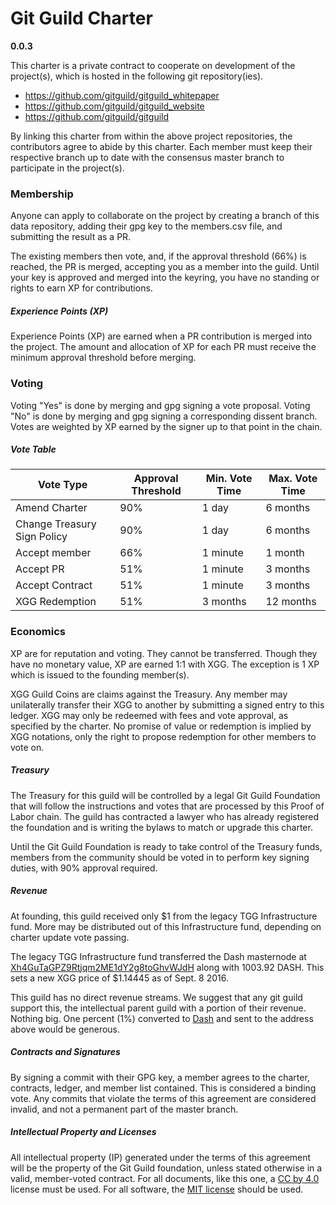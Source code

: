 # Git Guild Charter

__0.0.3__

This charter is a private contract to cooperate on development of the project(s), which is hosted in the following git repository(ies).

 + https://github.com/gitguild/gitguild_whitepaper
 + https://github.com/gitguild/gitguild_website
 + https://github.com/gitguild/gitguild

By linking this charter from within the above project repositories, the contributors agree to abide by this charter. Each member must keep their respective branch up to date with the consensus master branch to participate in the project(s).

### Membership

Anyone can apply to collaborate on the project by creating a branch of this data repository, adding their gpg key to the members.csv file, and submitting the result as a PR.

The existing members then vote, and, if the approval threshold (66%) is reached, the PR is merged, accepting you as a member into the guild. Until your key is approved and merged into the keyring, you have no standing or rights to earn XP for contributions.

##### Experience Points (XP)

Experience Points (XP) are earned when a PR contribution is merged into the project. The amount and allocation of XP for each PR must receive the minimum approval threshold before merging.

### Voting

Voting "Yes" is done by merging and gpg signing a vote proposal. Voting "No" is done by merging and gpg signing a corresponding dissent branch. Votes are weighted by XP earned by the signer up to that point in the chain.

##### Vote Table

| Vote Type | Approval Threshold | Min. Vote Time | Max. Vote Time |
|-----------|--------------------|----------------|----------------|
| Amend Charter | 90%        | 1 day          | 6 months       |
| Change Treasury Sign Policy | 90%        | 1 day          | 6 months       |
| Accept member | 66%        | 1 minute          | 1 month       |
| Accept PR | 51%        | 1 minute          | 3 months       |
| Accept Contract | 51%        | 1 minute          | 3 months       |
| XGG Redemption | 51%        | 3 months          | 12 months       |

### Economics

XP are for reputation and voting. They cannot be transferred. Though they have no monetary value, XP are earned 1:1 with XGG. The exception is 1 XP which is issued to the founding member(s).

XGG Guild Coins are claims against the Treasury. Any member may unilaterally transfer their XGG to another by submitting a signed entry to this ledger. XGG may only be redeemed with fees and vote approval, as specified by the charter. No promise of value or redemption is implied by XGG notations, only the right to propose redemption for other members to vote on.

##### Treasury

The Treasury for this guild will be controlled by a legal Git Guild Foundation that will follow the instructions and votes that are processed by this Proof of Labor chain. The guild has contracted a lawyer who has already registered the foundation and is writing the bylaws to match or upgrade this charter.

Until the Git Guild Foundation is ready to take control of the Treasury funds, members from the community should be voted in to perform key signing duties, with 90% approval required.

##### Revenue

At founding, this guild received only $1 from the legacy TGG Infrastructure fund. More may be distributed out of this Infrastructure fund, depending on charter update vote passing.

The legacy TGG Infrastructure fund transferred the Dash masternode at [Xh4GuTaGPZ9Rtjqm2ME1dY2g8toGhvWJdH](https://explorer.dash.org/address/Xh4GuTaGPZ9Rtjqm2ME1dY2g8toGhvWJdH) along with 1003.92 DASH. This sets a new XGG price of $1.14445 as of Sept. 8 2016.

This guild has no direct revenue streams. We suggest that any git guild support this, the intellectual parent guild with a portion of their revenue. Nothing big. One percent (1%) converted to [Dash](https://dash.org) and sent to the address above would be generous.

##### Contracts and Signatures

By signing a commit with their GPG key, a member agrees to the charter, contracts, ledger, and member list contained. This is considered a binding vote. Any commits that violate the terms of this agreement are considered invalid, and not a permanent part of the master branch.

##### Intellectual Property and Licenses

All intellectual property (IP) generated under the terms of this agreement will be the property of the Git Guild foundation, unless stated otherwise in a valid, member-voted contract. For all documents, like this one, a [CC by 4.0](https://creativecommons.org/licenses/by/4.0) license must be used. For all software, the [MIT license](http://opensource.org/licenses/MIT) should be used.
